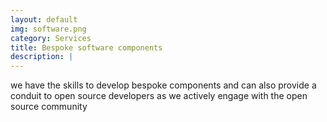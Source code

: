 ```yaml
---
layout: default
img: software.png
category: Services
title: Bespoke software components
description: |
---
```

   we have the skills to develop bespoke components and can also provide a conduit to open source developers as we actively engage with the open source community